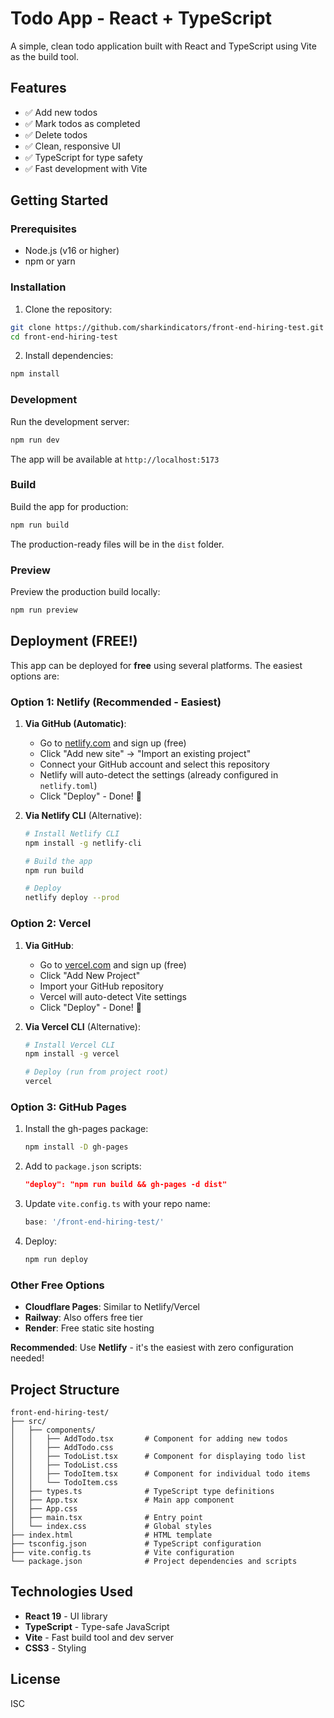 # Todo App - React + TypeScript

A simple, clean todo application built with React and TypeScript using Vite as the build tool.

## Features

- ✅ Add new todos
- ✅ Mark todos as completed
- ✅ Delete todos
- ✅ Clean, responsive UI
- ✅ TypeScript for type safety
- ✅ Fast development with Vite

## Getting Started

### Prerequisites

- Node.js (v16 or higher)
- npm or yarn

### Installation

1. Clone the repository:
```bash
git clone https://github.com/sharkindicators/front-end-hiring-test.git
cd front-end-hiring-test
```

2. Install dependencies:
```bash
npm install
```

### Development

Run the development server:
```bash
npm run dev
```

The app will be available at `http://localhost:5173`

### Build

Build the app for production:
```bash
npm run build
```

The production-ready files will be in the `dist` folder.

### Preview

Preview the production build locally:
```bash
npm run preview
```

## Deployment (FREE!)

This app can be deployed for **free** using several platforms. The easiest options are:

### Option 1: Netlify (Recommended - Easiest)

1. **Via GitHub (Automatic)**:
   - Go to [netlify.com](https://netlify.com) and sign up (free)
   - Click "Add new site" → "Import an existing project"
   - Connect your GitHub account and select this repository
   - Netlify will auto-detect the settings (already configured in `netlify.toml`)
   - Click "Deploy" - Done! 🎉

2. **Via Netlify CLI** (Alternative):
   ```bash
   # Install Netlify CLI
   npm install -g netlify-cli
   
   # Build the app
   npm run build
   
   # Deploy
   netlify deploy --prod
   ```

### Option 2: Vercel

1. **Via GitHub**:
   - Go to [vercel.com](https://vercel.com) and sign up (free)
   - Click "Add New Project"
   - Import your GitHub repository
   - Vercel will auto-detect Vite settings
   - Click "Deploy" - Done! 🎉

2. **Via Vercel CLI** (Alternative):
   ```bash
   # Install Vercel CLI
   npm install -g vercel
   
   # Deploy (run from project root)
   vercel
   ```

### Option 3: GitHub Pages

1. Install the gh-pages package:
   ```bash
   npm install -D gh-pages
   ```

2. Add to `package.json` scripts:
   ```json
   "deploy": "npm run build && gh-pages -d dist"
   ```

3. Update `vite.config.ts` with your repo name:
   ```typescript
   base: '/front-end-hiring-test/'
   ```

4. Deploy:
   ```bash
   npm run deploy
   ```

### Other Free Options

- **Cloudflare Pages**: Similar to Netlify/Vercel
- **Railway**: Also offers free tier
- **Render**: Free static site hosting

**Recommended**: Use **Netlify** - it's the easiest with zero configuration needed!

## Project Structure

```
front-end-hiring-test/
├── src/
│   ├── components/
│   │   ├── AddTodo.tsx       # Component for adding new todos
│   │   ├── AddTodo.css
│   │   ├── TodoList.tsx      # Component for displaying todo list
│   │   ├── TodoList.css
│   │   ├── TodoItem.tsx      # Component for individual todo items
│   │   └── TodoItem.css
│   ├── types.ts              # TypeScript type definitions
│   ├── App.tsx               # Main app component
│   ├── App.css
│   ├── main.tsx              # Entry point
│   └── index.css             # Global styles
├── index.html                # HTML template
├── tsconfig.json             # TypeScript configuration
├── vite.config.ts            # Vite configuration
└── package.json              # Project dependencies and scripts
```

## Technologies Used

- **React 19** - UI library
- **TypeScript** - Type-safe JavaScript
- **Vite** - Fast build tool and dev server
- **CSS3** - Styling

## License

ISC